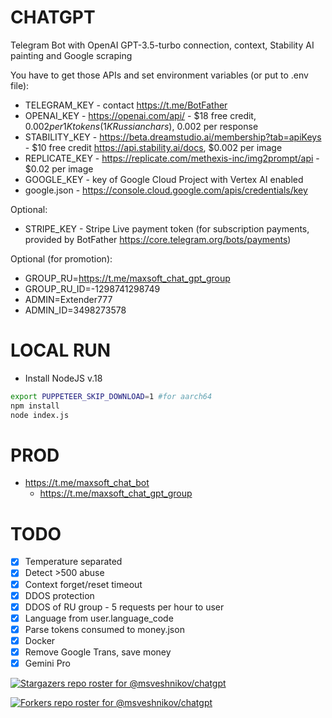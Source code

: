 # CHATGPT

Telegram Bot with OpenAI GPT-3.5-turbo connection, context, Stability AI painting and Google scraping

You have to get those APIs and set environment variables (or put to .env file):

-   TELEGRAM_KEY - contact https://t.me/BotFather
-   OPENAI_KEY - https://openai.com/api/ - $18 free credit, $0.002 per 1K tokens (1K Russian chars), ~$0.002 per response
-   STABILITY_KEY - https://beta.dreamstudio.ai/membership?tab=apiKeys - $10 free credit https://api.stability.ai/docs, $0.002 per image
-   REPLICATE_KEY - https://replicate.com/methexis-inc/img2prompt/api - $0.02 per image
-   GOOGLE_KEY - key of Google Cloud Project with Vertex AI enabled
-   google.json - https://console.cloud.google.com/apis/credentials/key

Optional:

-   STRIPE_KEY - Stripe Live payment token (for subscription payments, provided by BotFather https://core.telegram.org/bots/payments)

Optional (for promotion):

-   GROUP_RU=https://t.me/maxsoft_chat_gpt_group
-   GROUP_RU_ID=-1298741298749
-   ADMIN=Extender777
-   ADMIN_ID=3498273578

# LOCAL RUN

-   Install NodeJS v.18

```bash
export PUPPETEER_SKIP_DOWNLOAD=1 #for aarch64
npm install
node index.js
```

# PROD

-   https://t.me/maxsoft_chat_bot
    -   https://t.me/maxsoft_chat_gpt_group

# TODO

-   [x] Temperature separated
-   [x] Detect >500 abuse
-   [x] Context forget/reset timeout
-   [x] DDOS protection
-   [x] DDOS of RU group - 5 requests per hour to user
-   [x] Language from user.language_code
-   [x] Parse tokens consumed to money.json
-   [x] Docker
-   [x] Remove Google Trans, save money
-   [x] Gemini Pro

[![Stargazers repo roster for @msveshnikov/chatgpt](https://reporoster.com/stars/msveshnikov/chatgpt)](https://github.com/msveshnikov/chatgpt/stargazers)

[![Forkers repo roster for @msveshnikov/chatgpt](https://reporoster.com/forks/msveshnikov/chatgpt)](https://github.com/msveshnikov/chatgpt/network/members)
